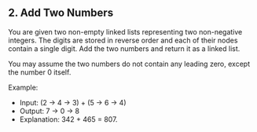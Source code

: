 ## 2. Add Two Numbers

You are given two non-empty linked lists representing two non-negative integers. The digits are stored in reverse order and each of their nodes contain a single digit. Add the two numbers and return it as a linked list.

You may assume the two numbers do not contain any leading zero, except the number 0 itself.

Example:

 - Input: (2 -> 4 -> 3) + (5 -> 6 -> 4)
 - Output: 7 -> 0 -> 8
 - Explanation: 342 + 465 = 807.
